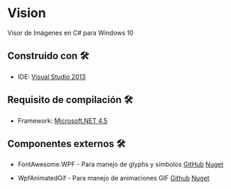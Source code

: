 # Vision
Visor de Imágenes en C# para Windows 10

## Construido con 🛠️

* IDE: [Visual Studio 2013](https://visualstudio.microsoft.com/es/)

## Requisito de compilación 🛠️

* Framework: [Microsoft.NET 4.5](https://www.microsoft.com/es-cl/download/details.aspx?id=30653)

## Componentes externos 🛠️

* FontAwesome.WPF - Para manejo de glyphs y símbolos
[GitHub](https://github.com/charri/Font-Awesome-WPF)
[Nuget](https://www.nuget.org/packages/FontAwesome.WPF/)

* WpfAnimatedGif - Para manejo de animaciones GIF
[Github](https://github.com/XamlAnimatedGif/WpfAnimatedGif)
[Nuget](https://www.nuget.org/packages/WpfAnimatedGif)

